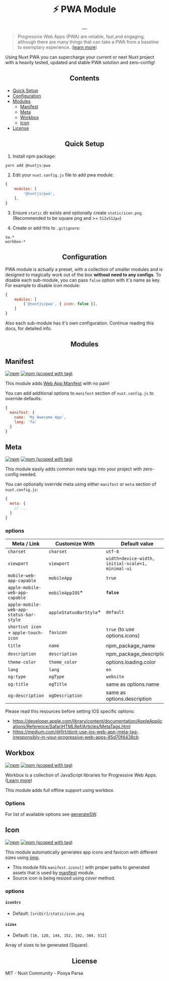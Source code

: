 <h1 align="center">⚡ PWA Module</h1>

<p align="center">
<a href="https://www.npmjs.com/package/@nuxtjs/pwa">
    <img alt="" src="https://img.shields.io/npm/dt/@nuxtjs/pwa.svg?style=flat-square">
</a>
<a href="https://www.npmjs.com/package/@nuxtjs/pwa">
    <img alt="" src="https://img.shields.io/npm/v/@nuxtjs/pwa.svg?style=flat-square">
</a>
<a href="https://github.com/bakjs/@nuxtjs/pwa">
    <img alt="" src="https://img.shields.io/badge/code%20style-standard-brightgreen.svg?style=flat-square">
</a>
<a href="https://circleci.com/gh/nuxt-community/pwa-module">
    <img alt="" src="https://img.shields.io/circleci/project/github/nuxt-community/pwa-module.svg?style=flat-square">
</a>
<a href="https://codecov.io/gh/nuxt-community/pwa-module">
    <img alt="" src="https://img.shields.io/codecov/c/github/nuxt-community/pwa-module.svg?style=flat-square">
</a>
</p>

> Progressive Web Apps (PWA) are reliable, fast,and engaging, although there are many things that can take a PWA from a baseline to exemplary experience. ([learn more](https://developers.google.com/web/progressive-web-apps))

Using Nuxt PWA you can supercharge your current or next Nuxt project with a heavily tested, updated and stable PWA solution and zero-config!

<h2 align="center">Contents</h2>

- [Quick Setup](#quick-setup)
- [Configuration](#configuration)
- [Modules](#modules)
    - [Manifest](#manifest)
    - [Meta](#meta)
    - [Workbox](#workbox)
    - [Icon](#icon)
- [License](#license)

<!-- PWA -->
<h2 align="center">Quick Setup</h2>

1. Install npm package:

```js
yarn add @nuxtjs/pwa
```

2. Edit your `nuxt.config.js` file to add pwa module:

```js
{
    modules: [
        '@nuxtjs/pwa',
    ],
}
```

3. Ensure `static` dir exists and optionally create `static/icon.png`. (Recommended to be square png and >= `512x512px`)

4. Create or add this to `.gitignore`:

```
sw.*
workbox-*
```

<h2 align="center">Configuration</h2>

PWA module is actually a preset, with a collection of smaller modules and is designed to magically work out of the box **without need to any configs**. To disable each sub-module, you can pass `false` option with it's name as key. For example to disable _icon_ module:

```js
{
    modules: [
        ['@nuxtjs/pwa', { icon: false }],
    ]
}
```

Also each sub-module has it's own configuration. Continue reading this docs, for detailed info.


<h2 align="center">Modules</h2>

<!-- Manifest -->
## Manifest

[![npm](https://img.shields.io/npm/dt/@nuxtjs/manifest.svg?style=flat-square)](https://www.npmjs.com/package/@nuxtjs/manifest)
[![npm (scoped with tag)](https://img.shields.io/npm/v/@nuxtjs/manifest/latest.svg?style=flat-square)](https://www.npmjs.com/package/@nuxtjs/manifest)

This module adds [Web App Manifest](https://developer.mozilla.org/en-US/docs/Web/Manifest) with no pain!

You can add additional options to `manifest` section of `nuxt.config.js` to override defaults:

```js
{
  manifest: {
    name: 'My Awesome App',
    lang: 'fa'
  }
}
```

<!-- Meta -->
## Meta

[![npm](https://img.shields.io/npm/dt/@nuxtjs/meta.svg?style=flat-square)](https://npmjs.com/package/@nuxtjs/meta)
[![npm (scoped with tag)](https://img.shields.io/npm/v/@nuxtjs/meta/latest.svg?style=flat-square)](https://npmjs.com/package/@nuxtjs/meta)

This module easily adds common meta tags into your project with zero-config needed.

You can optionally override meta using either `manifest` or `meta` section of `nuxt.config.js`:

```js
{
  meta: {
    // ...
  }
}
``` 

### options

Meta / Link                            | Customize With        |   Default value 
---------------------------------------|-----------------------|-------------------
`charset`                              | `charset`             | `utf-8`
`viewport`                             | `viewport`            | `width=device-width, initial-scale=1, minimal-ui`
`mobile-web-app-capable`               | `mobileApp`           | `true`
`apple-mobile-web-app-capable`         | `mobileAppIOS`*       | **`false`**
`apple-mobile-web-app-status-bar-style`| `appleStatusBarStyle`*| `default`
`shortcut icon` + `apple-touch-icon`   | `favicon`             | `true` (to use options.icons)
`title`                                | `name`                | npm_package_name
`description`                          | `description`         | npm_package_description
`theme-color`                          | `theme_color`         | options.loading.color
`lang`                                 | `lang`                | `en`
`og:type`                              | `ogType`              | `website`
`og:title`                             | `ogTitle`             | same as options.name
`og:description`                       | `ogDescription`       | same as options.description


Please read this resources before setting IOS specific options:

- https://developer.apple.com/library/content/documentation/AppleApplications/Reference/SafariHTMLRef/Articles/MetaTags.html
- https://medium.com/@firt/dont-use-ios-web-app-meta-tag-irresponsibly-in-your-progressive-web-apps-85d70f4438cb

<!-- Workbox -->
## Workbox

[![npm](https://img.shields.io/npm/dt/@nuxtjs/workbox.svg?style=flat-square)](https://npmjs.com/package/@nuxtjs/workbox)
[![npm (scoped with tag)](https://img.shields.io/npm/v/@nuxtjs/workbox/latest.svg?style=flat-square)](https://npmjs.com/package/@nuxtjs/workbox)

Workbox is a collection of JavaScript libraries for Progressive Web Apps.
([Learn more](https://github.com/GoogleChrome/workbox))

This module adds full offline support using workbox.

### Options
For list of available options
see [generateSW](https://workboxjs.org/reference-docs/latest/module-workbox-build.html#.generateSW).

<!-- Icon -->
## Icon

[![npm](https://img.shields.io/npm/dt/@nuxtjs/icon.svg?style=flat-square)](https://www.npmjs.com/package/@nuxtjs/icon)
[![npm (scoped with tag)](https://img.shields.io/npm/v/@nuxtjs/icon/latest.svg?style=flat-square)](https://www.npmjs.com/package/@nuxtjs/icon)

This module automatically generates app icons and favicon with different sizes using [jimp](https://github.com/oliver-moran/jimp).

- This module fills `manifest.icons[]` with proper paths to generated assets that is used by [manifest](../manifest) module. 
- Source icon is being resized using *cover* method. 

### options

#### `iconSrc`
- Default: `[srcDir]/static/icon.png`

#### `sizes`
- Default: `[16, 120, 144, 152, 192, 384, 512]`

Array of sizes to be generated (Square). 

<h2 align="center">License</h2>

MIT - Nuxt Community - Pooya Parsa
